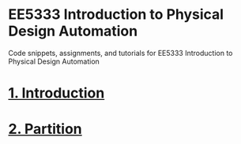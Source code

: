 # EE5333 Introduction to Physical Design Automation

Code snippets, assignments, and tutorials for EE5333 Introduction to Physical Design Automation

# [1. Introduction](intro)
# [2. Partition](part)

